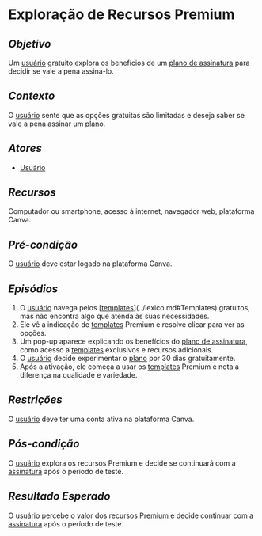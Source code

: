 # **Exploração de Recursos Premium**

## _Objetivo_

Um [usuário](../lexico.md#Usuário) gratuito explora os benefícios de um [plano de assinatura](../lexico.md#Assinatura) para decidir se vale a pena assiná-lo.

## _Contexto_

O [usuário](../lexico.md#Usuário) sente que as opções gratuitas são limitadas e deseja saber se vale a pena assinar um [plano](../lexico.md#Assinatura).

## _Atores_

- [Usuário](../lexico.md#Usuário)

## _Recursos_

Computador ou smartphone, acesso à internet, navegador web, plataforma Canva.

## _Pré-condição_

O [usuário](../lexico.md#Usuário) deve estar logado na plataforma Canva.

## _Episódios_

1. O [usuário](../lexico.md#Usuário) navega pelos [[templates](../lexico.md#Templates)](../lexico.md#Templates) gratuitos, mas não encontra algo que atenda às suas necessidades.
2. Ele vê a indicação de [templates](../lexico.md#Templates) Premium e resolve clicar para ver as opções.
3. Um pop-up aparece explicando os benefícios do [plano de assinatura](../lexico.md#Assinatura), como acesso a [templates](../lexico.md#Templates) exclusivos e recursos adicionais.
4. O [usuário](../lexico.md#Usuário) decide experimentar o [plano](../lexico.md#Assinatura) por 30 dias gratuitamente.
5. Após a ativação, ele começa a usar os [templates](../lexico.md#Templates) Premium e nota a diferença na qualidade e variedade.

## _Restrições_

O [usuário](../lexico.md#Usuário) deve ter uma conta ativa na plataforma Canva.

## _Pós-condição_

O [usuário](../lexico.md#Usuário) explora os recursos Premium e decide se continuará com a [assinatura](../lexico.md#Assinatura) após o período de teste.

## _Resultado Esperado_

O [usuário](../lexico.md#Usuário) percebe o valor dos recursos [Premium](../lexico.md#Assinatura) e decide continuar com a [assinatura](../lexico.md#Assinatura) após o período de teste.
